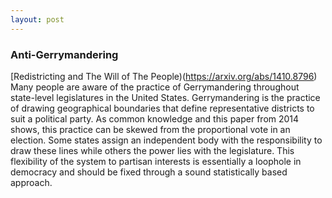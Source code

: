 ```yaml
---
layout: post
---
```


### Anti-Gerrymandering
[Redistricting and The Will of The People)(https://arxiv.org/abs/1410.8796) 
Many people are aware of the practice of Gerrymandering throughout state-level legislatures in the United States. Gerrymandering is the practice of drawing geographical boundaries that define representative districts to suit a political party. As common knowledge and this paper from 2014 shows, this practice can be skewed from the proportional vote in an election. Some states assign an independent body with the responsibility to draw these lines while others the power lies with the legislature. This flexibility of the system to partisan interests is essentially a loophole in democracy and should be fixed through a sound statistically based approach. 
